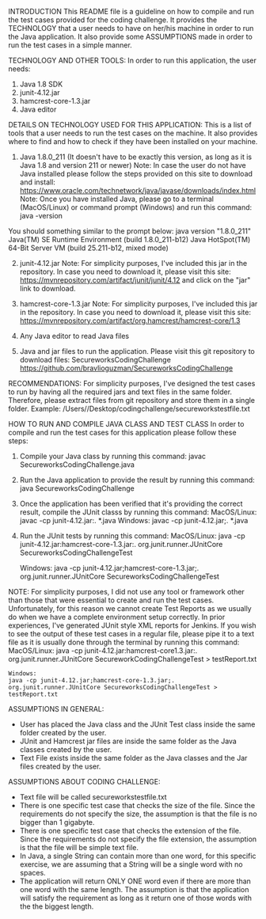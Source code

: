 INTRODUCTION
This README file is a guideline on how to compile and run the test cases provided for the coding challenge. 
It provides the TECHNOLOGY that a user needs to have on her/his machine in order to run the Java application.
It also provide some ASSUMPTIONS made in order to run the test cases in a simple manner.

TECHNOLOGY AND OTHER TOOLS:
In order to run this application, the user needs:
1) Java 1.8 SDK
2) junit-4.12.jar
3) hamcrest-core-1.3.jar
4) Java editor

DETAILS ON TECHNOLOGY USED FOR THIS APPLICATION:
This is a list of tools that a user needs to run the test cases on the machine. It also provides where to find and how to check if they have been installed on your machine.
1) Java 1.8.0_211 (It doesn't have to be exactly this version, as long as it is Java 1.8 and version 211 or newer)
Note: In case the user do not have Java installed please follow the steps provided on this site to download and install: https://www.oracle.com/technetwork/java/javase/downloads/index.html
Note: Once you have installed Java, please go to a terminal (MacOS/Linux) or command prompt (Windows) and run this command:
java -version

You should something similar to the prompt below:
java version "1.8.0_211"
Java(TM) SE Runtime Environment (build 1.8.0_211-b12)
Java HotSpot(TM) 64-Bit Server VM (build 25.211-b12, mixed mode) 

2) junit-4.12.jar
Note: For simplicity purposes, I've included this jar in the repository. In case you need to download it, please visit this site: https://mvnrepository.com/artifact/junit/junit/4.12 and click on the "jar" link to download.

3) hamcrest-core-1.3.jar 
Note: For simplicity purposes, I've included this jar in the repository. In case you need to download it, please visit this site: https://mvnrepository.com/artifact/org.hamcrest/hamcrest-core/1.3

4) Any Java editor to read Java files

5) Java and jar files to run the application. Please visit this git repository to download files: SecureworksCodingChallenge
https://github.com/bravlioguzman/SecureworksCodingChallenge



RECOMMENDATIONS:
For simplicity purposes, I've designed the test cases to run by having all the required jars and text files in the same folder. Therefore, please extract files from git repository and store them in a single folder.
Example: /Users/<username>/Desktop/codingchallenge/secureworkstestfile.txt




HOW TO RUN AND COMPILE JAVA CLASS AND TEST CLASS
In order to compile and run the test cases for this application please follow these steps:
1) Compile your Java class by running this command: 
	javac SecureworksCodingChallenge.java 

2) Run the Java application to provide the result by running this command:
	java SecureworksCodingChallenge
	
3) Once the application has been verified that it's providing the correct result, compile the JUnit classs by running this command:
	MacOS/Linux:
	javac -cp junit-4.12.jar:. *.java
	Windows:
	javac -cp junit-4.12.jar;. *.java
	
4) Run the JUnit tests by running this command:
	MacOS/Linux:
	java -cp junit-4.12.jar:hamcrest-core-1.3.jar:. org.junit.runner.JUnitCore SecureworksCodingChallengeTest
	
	Windows:
	java -cp junit-4.12.jar;hamcrest-core-1.3.jar;. org.junit.runner.JUnitCore SecureworksCodingChallengeTest
	
NOTE: For simplicity purposes, I did not use any tool or framework other than those that were essential to create and run the test cases. Unfortunately, for this reason we cannot create Test Reports as we usually do when we have a complete environment setup correctly. In prior experiences, I've generated JUnit style XML reports for Jenkins. If you wish to see the output of these test cases in a regular file, please pipe it to a text file as it is usually done through the terminal by running this command:
	MacOS/Linux:
	java -cp junit-4.12.jar:hamcrest-core1.3.jar:. org.junit.runner.JUnitCore SecureworkCodingChallengeTest > testReport.txt
	
	Windows:
	java -cp junit-4.12.jar;hamcrest-core-1.3.jar;. org.junit.runner.JUnitCore SecureworksCodingChallengeTest > testReport.txt
	
ASSUMPTIONS IN GENERAL:
- User has placed the Java class and the JUnit Test class inside the same folder created by the user.
- JUnit and Hamcrest jar files are inside the same folder as the Java classes created by the user.
- Text File exists inside the same folder as the Java classes and the Jar files created by the user.

ASSUMPTIONS ABOUT CODING CHALLENGE:
- Text file will be called secureworkstestfile.txt
- There is one specific test case that checks the size of the file. Since the requirements do not specify the size, the assumption is that the file is no bigger than 1 gigabyte.
- There is one specific test case that checks the extension of the file. Since the requirements do not specify the file extension, the assumption is that the file will be simple text file. 
- In Java, a single String can contain more than one word, for this specific exercise, we are assuming that a String will be a single word with no spaces.
- The application will return ONLY ONE word even if there are more than one word with the same length. The assumption is that the application will satisfy the requirement as long as it return one of those words with the the biggest length.

	
